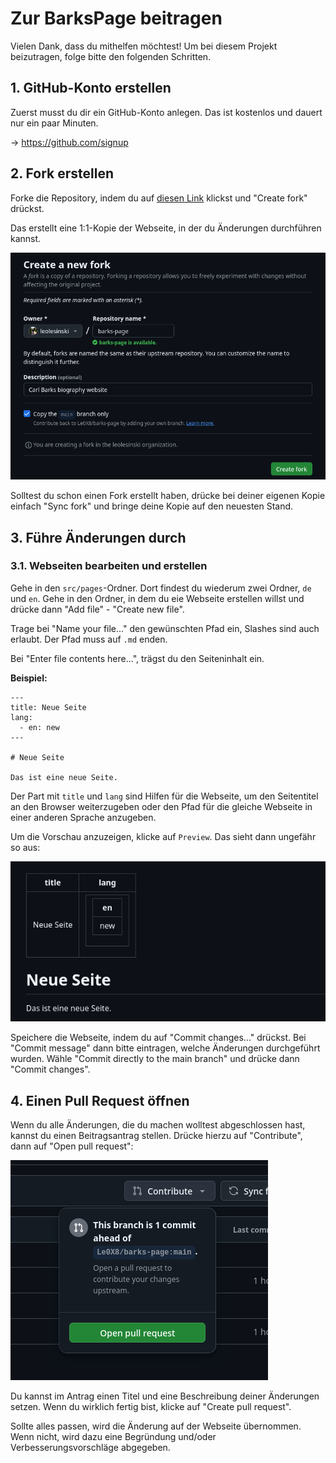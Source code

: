 # Zur BarksPage beitragen

Vielen Dank, dass du mithelfen möchtest! Um bei diesem Projekt beizutragen, folge bitte den folgenden Schritten.

## 1. GitHub-Konto erstellen

Zuerst musst du dir ein GitHub-Konto anlegen. Das ist kostenlos und dauert nur ein paar Minuten.

&rarr; <https://github.com/signup>

## 2. Fork erstellen

Forke die Repository, indem du auf [diesen Link](https://github.com/Le0X8/barks-page/fork) klickst und "Create fork" drückst.

Das erstellt eine 1:1-Kopie der Webseite, in der du Änderungen durchführen kannst.

![](./assets/fork.png)

Solltest du schon einen Fork erstellt haben, drücke bei deiner eigenen Kopie einfach "Sync fork" und bringe deine Kopie auf den neuesten Stand.

## 3. Führe Änderungen durch

### 3.1. Webseiten bearbeiten und erstellen

Gehe in den `src/pages`-Ordner. Dort findest du wiederum zwei Ordner, `de` und `en`. Gehe in den Ordner, in dem du eie Webseite erstellen willst und drücke dann "Add file" - "Create new file".

Trage bei "Name your file..." den gewünschten Pfad ein, Slashes sind auch erlaubt. Der Pfad muss auf `.md` enden.

Bei "Enter file contents here...", trägst du den Seiteninhalt ein.

**Beispiel:**

```
---
title: Neue Seite
lang:
  - en: new
---

# Neue Seite

Das ist eine neue Seite.
```

Der Part mit `title` und `lang` sind Hilfen für die Webseite, um den Seitentitel an den Browser weiterzugeben oder den Pfad für die gleiche Webseite in einer anderen Sprache anzugeben.

Um die Vorschau anzuzeigen, klicke auf `Preview`. Das sieht dann ungefähr so aus:

![](./assets/preview.png)

Speichere die Webseite, indem du auf "Commit changes..." drückst. Bei "Commit message" dann bitte eintragen, welche Änderungen durchgeführt wurden. Wähle "Commit directly to the main branch" und drücke dann "Commit changes".

## 4. Einen Pull Request öffnen

Wenn du alle Änderungen, die du machen wolltest abgeschlossen hast, kannst du einen Beitragsantrag stellen. Drücke hierzu auf "Contribute", dann auf "Open pull request":

![](./assets/contribute.png)

Du kannst im Antrag einen Titel und eine Beschreibung deiner Änderungen setzen. Wenn du wirklich fertig bist, klicke auf "Create pull request".

Sollte alles passen, wird die Änderung auf der Webseite übernommen. Wenn nicht, wird dazu eine Begründung und/oder Verbesserungsvorschläge abgegeben.